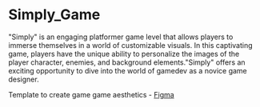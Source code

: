 # Simply_Game
"Simply" is an engaging platformer game level  that allows players to immerse themselves in a world of customizable visuals. In this captivating game, players have the unique ability to personalize the images of the player character, enemies, and background elements."Simply" offers an exciting opportunity to dive into the world of gamedev as a novice game designer.


Template to create game game aesthetics - [Figma]([https://pages.github.com/](https://www.figma.com/file/8YIc31CHneuv9hFYD8fbP4/Simply_game?type=design&node-id=0-1&mode=design&t=atKfk2lRCJezJSdk-0)https://www.figma.com/file/8YIc31CHneuv9hFYD8fbP4/Simply_game?type=design&node-id=0-1&mode=design&t=atKfk2lRCJezJSdk-0)
